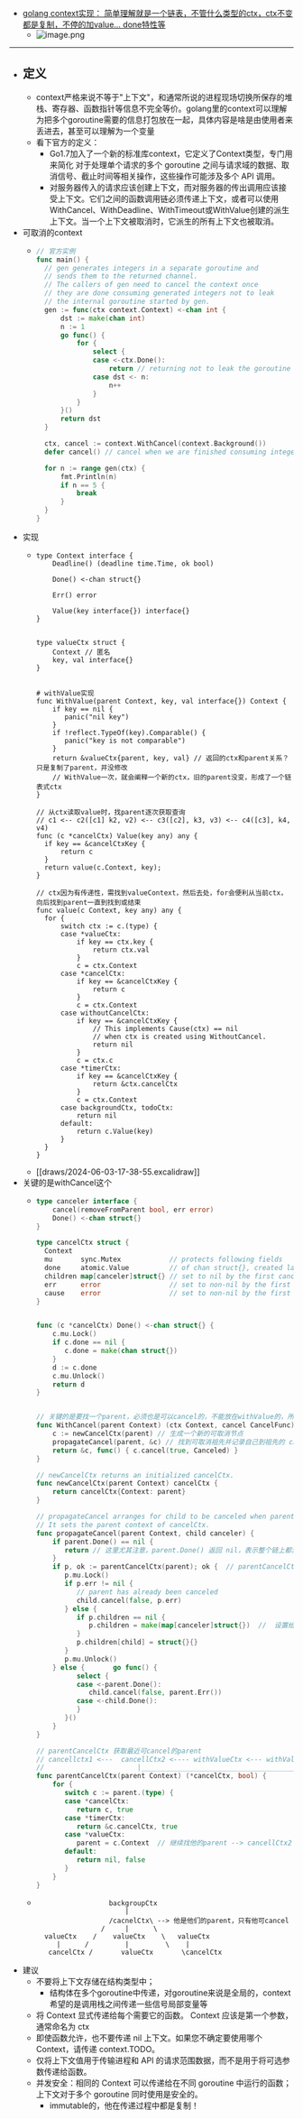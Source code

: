 - [golang context实现： 简单理解就是一个链表，不管什么类型的ctx，ctx不变都是复制，不停的加value... done特性等](https://bd-doc-id-{change}?from=message_bot&sender_type=101&message_id=7361620719779430450#KRsJdj58ooEMElxMsL6cMfvlnyh)
	- ![image.png](../assets/image_1714128072905_0.png)
- ---
- ## 定义
	- context严格来说不等于"上下文"，和通常所说的进程现场切换所保存的堆栈、寄存器、函数指针等信息不完全等价。golang里的context可以理解为把多个goroutine需要的信息打包放在一起，具体内容是啥是由使用者来丢进去，甚至可以理解为一个变量
	- 看下官方的定义：
		- Go1.7加入了一个新的标准库context，它定义了Context类型，专门用来简化 对于处理单个请求的多个 goroutine 之间与请求域的数据、取消信号、截止时间等相关操作，这些操作可能涉及多个 API 调用。
		- 对服务器传入的请求应该创建上下文，而对服务器的传出调用应该接受上下文。它们之间的函数调用链必须传递上下文，或者可以使用WithCancel、WithDeadline、WithTimeout或WithValue创建的派生上下文。当一个上下文被取消时，它派生的所有上下文也被取消。
- 可取消的context
	- ```go
	  // 官方实例
	  func main() {
	  	// gen generates integers in a separate goroutine and
	  	// sends them to the returned channel.
	  	// The callers of gen need to cancel the context once
	  	// they are done consuming generated integers not to leak
	  	// the internal goroutine started by gen.
	  	gen := func(ctx context.Context) <-chan int {
	  		dst := make(chan int)
	  		n := 1
	  		go func() {
	  			for {
	  				select {
	  				case <-ctx.Done():
	  					return // returning not to leak the goroutine
	  				case dst <- n:
	  					n++
	  				}
	  			}
	  		}()
	  		return dst
	  	}
	  
	  	ctx, cancel := context.WithCancel(context.Background())
	  	defer cancel() // cancel when we are finished consuming integers
	  
	  	for n := range gen(ctx) {
	  		fmt.Println(n)
	  		if n == 5 {
	  			break
	  		}
	  	}
	  }
	  ```
- 实现
	- ```apl
	  type Context interface {
	      Deadline() (deadline time.Time, ok bool)
	  
	      Done() <-chan struct{}
	  
	      Err() error
	  
	      Value(key interface{}) interface{}
	  }
	  
	  
	  type valueCtx struct {
	      Context // 匿名
	      key, val interface{}
	  }
	  
	  
	  # withValue实现
	  func WithValue(parent Context, key, val interface{}) Context {
	      if key == nil {
	         panic("nil key")
	      }
	      if !reflect.TypeOf(key).Comparable() {
	         panic("key is not comparable")
	      }
	      return &valueCtx{parent, key, val} // 返回的ctx和parent关系？ 只是复制了parent，并没修改
	      // WithValue一次，就会阐释一个新的ctx，旧的parent没变，形成了一个链表式ctx
	  }
	  
	  // 从ctx读取value时，找parent逐次获取查询
	  // c1 <-- c2([c1] k2, v2) <-- c3([c2], k3, v3) <-- c4([c3], k4, v4) 
	  func (c *cancelCtx) Value(key any) any {
	  	if key == &cancelCtxKey {
	  		return c
	  	}
	  	return value(c.Context, key); 
	  }
	  
	  // ctx因为有传递性，需找到valueContext，然后去处，for会便利从当前ctx，向后找到parent一直到找到或结束
	  func value(c Context, key any) any {
	  	for {
	  		switch ctx := c.(type) {
	  		case *valueCtx:
	  			if key == ctx.key {
	  				return ctx.val
	  			}
	  			c = ctx.Context
	  		case *cancelCtx:
	  			if key == &cancelCtxKey {
	  				return c
	  			}
	  			c = ctx.Context
	  		case withoutCancelCtx:
	  			if key == &cancelCtxKey {
	  				// This implements Cause(ctx) == nil
	  				// when ctx is created using WithoutCancel.
	  				return nil
	  			}
	  			c = ctx.c
	  		case *timerCtx:
	  			if key == &cancelCtxKey {
	  				return &ctx.cancelCtx
	  			}
	  			c = ctx.Context
	  		case backgroundCtx, todoCtx:
	  			return nil
	  		default:
	  			return c.Value(key)
	  		}
	  	}
	  }
	  
	  ```
	- [[draws/2024-06-03-17-38-55.excalidraw]]
- 关键的是withCancel这个
	- ```go
	  type canceler interface {
	      cancel(removeFromParent bool, err error)
	      Done() <-chan struct{}
	  }
	  
	  type cancelCtx struct {
	  	Context
	  	mu       sync.Mutex            // protects following fields
	  	done     atomic.Value          // of chan struct{}, created lazily, closed by first cancel call
	  	children map[canceler]struct{} // set to nil by the first cancel call
	  	err      error                 // set to non-nil by the first cancel call
	  	cause    error                 // set to non-nil by the first cancel call
	  }
	  
	  
	  func (c *cancelCtx) Done() <-chan struct{} {
	      c.mu.Lock()
	      if c.done == nil {
	         c.done = make(chan struct{})
	      }
	      d := c.done
	      c.mu.Unlock()
	      return d
	  }
	  
	  
	  // 关键的是要找一个parent，必须也是可以cancel的，不能放在withValue的，所以有个propaganda传播找父节点
	  func WithCancel(parent Context) (ctx Context, cancel CancelFunc) {
	      c := newCancelCtx(parent) // 生成一个新的可取消节点
	      propagateCancel(parent, &c) // 找到可取消祖先并记录自己到祖先的 children
	      return &c, func() { c.cancel(true, Canceled) }
	  }
	  
	  // newCancelCtx returns an initialized cancelCtx.
	  func newCancelCtx(parent Context) cancelCtx {
	      return cancelCtx{Context: parent}
	  }
	  
	  // propagateCancel arranges for child to be canceled when parent is.
	  // It sets the parent context of cancelCtx.
	  func propagateCancel(parent Context, child canceler) {
	      if parent.Done() == nil {
	         return // 这里尤其注意，parent.Done() 返回 nil，表示整个链上都没有可取消/可超时的 context。因为新的 Context 在包含父节点的时候，都是采用匿名字段，也就是说，如果新的 Context 本身没有某个函数，但是它的匿名字段上有那个函数，那么该函数是可以直接被新的 Context 调用的。如此就可以一直追溯到 background 节点，而正好这个根节点是有 Done() 这个函数，并且返回 nil。另外，不可能出现中间一个可取消 context 调用 Done() 返回 nil，看实现便知。
	      }
	      if p, ok := parentCancelCtx(parent); ok {  // parentCancelCtx 拿到他最近可取消的parent
	         p.mu.Lock()
	         if p.err != nil {
	            // parent has already been canceled
	            child.cancel(false, p.err)
	         } else {
	            if p.children == nil {
	               p.children = make(map[canceler]struct{})  //  设置给跑p， canceler就是p的children cancel
	            }
	            p.children[child] = struct{}{}
	         }
	         p.mu.Unlock()
	      } else {       go func() {
	            select {
	            case <-parent.Done():
	               child.cancel(false, parent.Err())
	            case <-child.Done():
	            }
	         }()
	      }
	  }
	  
	  // parentCancelCtx 获取最近可cancel的parent
	  // cancellctx1 <---  cancellCtx2 <---- withValueCtx <--- withValueCtx <----  cancelCtx
	  //                       |______________________________________________________|
	  func parentCancelCtx(parent Context) (*cancelCtx, bool) {
	      for { 
	         switch c := parent.(type) {
	         case *cancelCtx:
	            return c, true
	         case *timerCtx:
	            return &c.cancelCtx, true
	         case *valueCtx:
	            parent = c.Context  // 继续找他的parent --> cancellCtx2
	         default:
	            return nil, false
	         }
	      }
	  }
	  ```
	- ```
	  					backgroupCtx
	  						|
	  					/cacnelCtx\ --> 他是他们的parent，只有他可cancel
	  				  /     |      \
	  	valueCtx    /	 valueCtx    \   valueCtx
	  	   |      /         |         \    |
	     cancelCtx /       valueCtx       \cancelCtx
	  ```
- 建议
	- 不要将上下文存储在结构类型中；
		- 结构体在多个goroutine中传递，对goroutine来说是全局的，context希望的是调用栈之间传递一些信号局部变量等
	- 将 Context 显式传递给每个需要它的函数。 Context 应该是第一个参数，通常命名为 ctx
	- 即使函数允许，也不要传递 nil 上下文。如果您不确定要使用哪个 Context，请传递 context.TODO。
	- 仅将上下文值用于传输进程和 API 的请求范围数据，而不是用于将可选参数传递给函数。
	- 并发安全：相同的 Context 可以传递给在不同 goroutine 中运行的函数；上下文对于多个 goroutine 同时使用是安全的。
		- immutable的，他在传递过程中都是复制！
